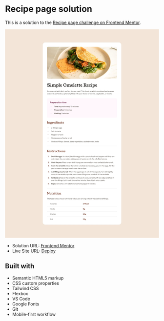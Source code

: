 <h1>Recipe page solution</h1>

This is a solution to the [Recipe page challenge on Frontend Mentor](https://www.frontendmentor.io/challenges/recipe-page-KiTsR8QQKm). 


<img src="design/desktop-design.jpg"></img>



- Solution URL: [Frontend Mentor]()
- Live Site URL: [Deploy](https://kalebemax.github.io/recipe-page-main/)



<h2>Built with</h2>

- Semantic HTML5 markup
- CSS custom properties
- Tailwind CSS
- Flexbox
- VS Code
- Google Fonts
- Git
- Mobile-first workflow

